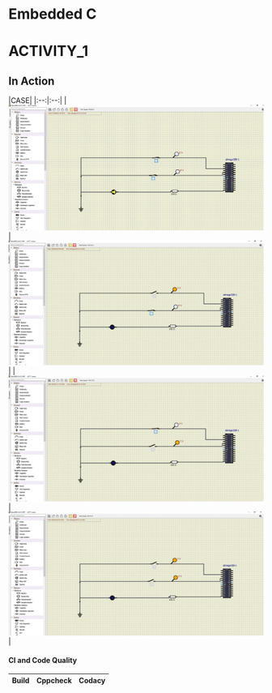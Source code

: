 # Embedded C 

# ACTIVITY_1

## In Action

|CASE|
|:--:|:--:|
|![CASE_1(1,1)](ACTIVITY-1/PIC1.png)|![CASE_2(0,1)](ACTIVITY-1/PIC2.png)|
|![CASE_3(1,0)](ACTIVITY-1/PIC3.png)|![CASE_4(0,0)](ACTIVITY-1/PIC4.png)|


#### CI and Code Quality

|Build|Cppcheck|Codacy|
|:--:|:--:|:--:|
